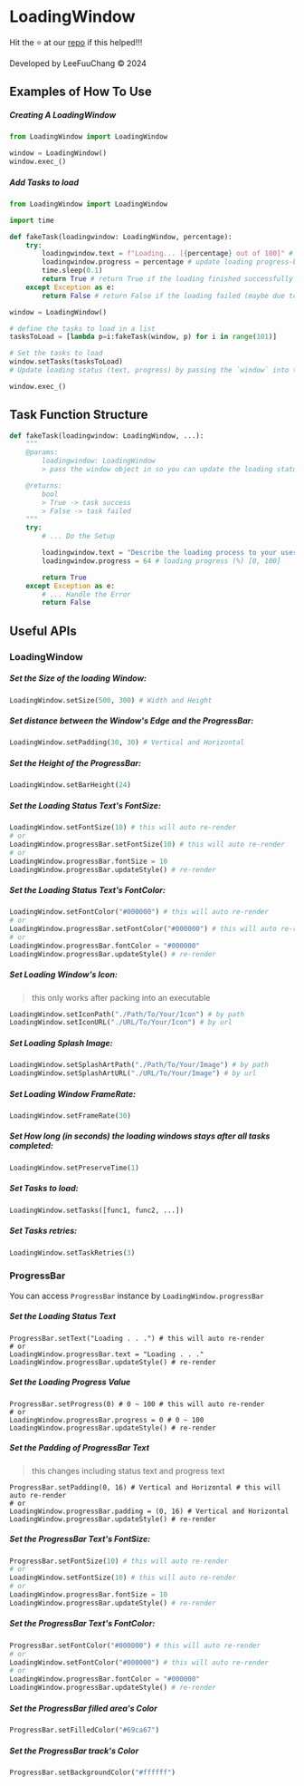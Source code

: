 # LoadingWindow

Hit the ⭐ at our [repo](https://github.com/LeeFuuChang/PyPi-LoadingWindow) if this helped!!!

Developed by LeeFuuChang © 2024

## Examples of How To Use

##### Creating A LoadingWindow
```python
from LoadingWindow import LoadingWindow

window = LoadingWindow()
window.exec_()
```

##### Add Tasks to load
```python
from LoadingWindow import LoadingWindow

import time

def fakeTask(loadingwindow: LoadingWindow, percentage):
    try:
        loadingwindow.text = f"Loading... [{percentage} out of 100]" # update loading status text
        loadingwindow.progress = percentage # update loading progress-bar value [0, 100]
        time.sleep(0.1)
        return True # return True if the loading finished successfully
    except Exception as e:
        return False # return False if the loading failed (maybe due to connection-error or other issues...)

window = LoadingWindow()

# define the tasks to load in a list
tasksToLoad = [lambda p=i:fakeTask(window, p) for i in range(101)]

# Set the tasks to load
window.setTasks(tasksToLoad)
# Update loading status (text, progress) by passing the `window` into the function

window.exec_()
```


## Task Function Structure
```python
def fakeTask(loadingwindow: LoadingWindow, ...):
    """
    @params:
        loadingwindow: LoadingWindow
        > pass the window object in so you can update the loading status to your user

    @returns:
        bool
        > True -> task success
        > False -> task failed
    """
    try:
        # ... Do the Setup

        loadingwindow.text = "Describe the loading process to your user"
        loadingwindow.progress = 64 # loading progress (%) [0, 100]

        return True
    except Exception as e:
        # ... Handle the Error
        return False
```


## Useful APIs

### LoadingWindow

##### Set the Size of the loading Window:
```python
LoadingWindow.setSize(500, 300) # Width and Height
```

##### Set distance between the Window's Edge and the ProgressBar:
```python
LoadingWindow.setPadding(30, 30) # Vertical and Horizontal
```

##### Set the Height of the ProgressBar:
```python
LoadingWindow.setBarHeight(24)
```

##### Set the Loading Status Text's FontSize:
```python
LoadingWindow.setFontSize(10) # this will auto re-render
# or
LoadingWindow.progressBar.setFontSize(10) # this will auto re-render
# or
LoadingWindow.progressBar.fontSize = 10
LoadingWindow.progressBar.updateStyle() # re-render
```

##### Set the Loading Status Text's FontColor:
```python
LoadingWindow.setFontColor("#000000") # this will auto re-render
# or
LoadingWindow.progressBar.setFontColor("#000000") # this will auto re-render
# or
LoadingWindow.progressBar.fontColor = "#000000"
LoadingWindow.progressBar.updateStyle() # re-render
```

##### Set Loading Window's Icon:
> this only works after packing into an executable
```python
LoadingWindow.setIconPath("./Path/To/Your/Icon") # by path
LoadingWindow.setIconURL("./URL/To/Your/Icon") # by url
```

##### Set Loading Splash Image:
```python
LoadingWindow.setSplashArtPath("./Path/To/Your/Image") # by path
LoadingWindow.setSplashArtURL("./URL/To/Your/Image") # by url
```

##### Set Loading Window FrameRate:
```python
LoadingWindow.setFrameRate(30)
```

##### Set How long (in seconds) the loading windows stays after all tasks completed:
```python
LoadingWindow.setPreserveTime(1)
```

##### Set Tasks to load:
```python
LoadingWindow.setTasks([func1, func2, ...])
```

##### Set Tasks retries:
```python
LoadingWindow.setTaskRetries(3)
```

### ProgressBar
You can access `ProgressBar` instance by `LoadingWindow.progressBar`

##### Set the Loading Status Text
```
ProgressBar.setText("Loading . . .") # this will auto re-render
# or
LoadingWindow.progressBar.text = "Loading . . ."
LoadingWindow.progressBar.updateStyle() # re-render
```

##### Set the Loading Progress Value
```
ProgressBar.setProgress(0) # 0 ~ 100 # this will auto re-render
# or
LoadingWindow.progressBar.progress = 0 # 0 ~ 100
LoadingWindow.progressBar.updateStyle() # re-render
```

##### Set the Padding of ProgressBar Text
> this changes including status text and progress text
```
ProgressBar.setPadding(0, 16) # Vertical and Horizontal # this will auto re-render
# or
LoadingWindow.progressBar.padding = (0, 16) # Vertical and Horizontal
LoadingWindow.progressBar.updateStyle() # re-render
```

##### Set the ProgressBar Text's FontSize:
```python
ProgressBar.setFontSize(10) # this will auto re-render
# or
LoadingWindow.setFontSize(10) # this will auto re-render
# or
LoadingWindow.progressBar.fontSize = 10
LoadingWindow.progressBar.updateStyle() # re-render
```

##### Set the ProgressBar Text's FontColor:
```python
ProgressBar.setFontColor("#000000") # this will auto re-render
# or
LoadingWindow.setFontColor("#000000") # this will auto re-render
# or
LoadingWindow.progressBar.fontColor = "#000000"
LoadingWindow.progressBar.updateStyle() # re-render
```

##### Set the ProgressBar filled area's Color
```python
ProgressBar.setFilledColor("#69ca67")
```

##### Set the ProgressBar track's Color
```python
ProgressBar.setBackgroundColor("#ffffff")
```
